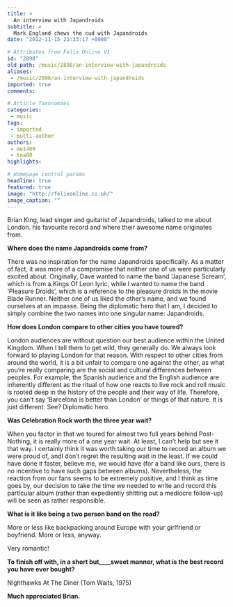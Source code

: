 ```yaml
---
title: >
  An interview with Japandroids
subtitle: >
  Mark England chews the cud with Japandroids
date: "2012-11-15 21:33:17 +0000"

# Attributes from Felix Online V1
id: "2898"
old_path: /music/2898/an-interview-with-japandroids
aliases:
 - /music/2898/an-interview-with-japandroids
imported: true
comments:

# Article Taxonomies
categories:
 - music
tags:
 - imported
 - multi-author
authors:
 - me1409
 - tna08
highlights:

# Homepage control params
headline: true
featured: true
image: "http://felixonline.co.uk/"
image_caption: ""
---
```


Brian King, lead singer and guitarist of Japandroids, talked to me about London. his favourite record and where their awesome name originates from.

__Where does the name Japandroids come from?__

There was no inspiration for the name Japandroids specifically. As a matter of fact, it was more of a compromise that neither one of us were particularly excited about. Originally, Dave wanted to name the band ‘Japanese Scream’, which is from a Kings Of Leon lyric, while I wanted to name the band ‘Pleasure Droids’, which is a reference to the pleasure droids in the movie Blade Runner. Neither one of us liked the other’s name, and we found ourselves at an impasse. Being the diplomatic hero that I am, I decided to simply combine the two names into one singular name: Japandroids.

__How does London compare to other cities you have toured?__

London audiences are without question our best audience within the United Kingdom. When I tell them to get wild, they generally do. We always look forward to playing London for that reason. With respect to other cities from around the world, it is a bit unfair to compare one against the other, as what you’re really comparing are the social and cultural differences between peoples. For example, the Spanish audience and the English audience are inherently different as the ritual of how one reacts to live rock and roll music is rooted deep in the history of the people and their way of life. Therefore, you can’t say ‘Barcelona is better than London’ or things of that nature. It is just different. See? Diplomatic hero.

__Was Celebration Rock worth the three year wait?__

When you factor in that we toured for almost two full years behind Post-Nothing, it is really more of a one year wait. At least, I can’t help but see it that way. I certainly think it was worth taking our time to record an album we were proud of, andI don’t regret the resulting wait in the least. If we could have done it faster, believe me, we would have (for a band like ours, there is no incentive to have such gaps between albums). Nevertheless, the reaction from our fans seems to be extremely positive, and I think as time goes by, our decision to take the time we needed to write and record this particular album (rather than expediently shitting out a mediocre follow-up) will be seen as rather responsible.

__What is it like being a two person band on the road?__

More or less like backpacking around Europe with your girlfriend or boyfriend. More or less, anyway.

Very romantic!

__To finish off with, in a short but____sweet manner, what is the best record you have ever bought?__

Nighthawks At The Diner (Tom Waits, 1975)

__Much appreciated Brian.__

